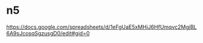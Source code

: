 # n5
https://docs.google.com/spreadsheets/d/1eFgUaE5xMHiJ6HfUmqvc2MgjBL6A9sJcosqSgzusgD0/edit#gid=0
